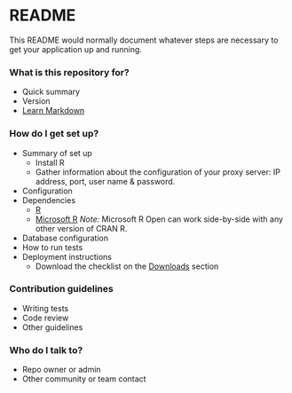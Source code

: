# README #

This README would normally document whatever steps are necessary to get your application up and running.

### What is this repository for? ###

* Quick summary
* Version
* [Learn Markdown](https://bitbucket.org/tutorials/markdowndemo)

### How do I get set up? ###

* Summary of set up
    * Install R
    * Gather information about the configuration of your proxy server: IP address, port, user name & password.
* Configuration
* Dependencies
    * [R](https://cran.r-project.org/bin/)
    * [Microsoft R](https://mran.microsoft.com/download/) *Note:* Microsoft R Open can work side-by-side with any other version of CRAN R.
* Database configuration
* How to run tests
* Deployment instructions
    * Download the checklist on the [Downloads](https://bitbucket.org/imhicihu/r-on-proxy-server/downloads/) section

### Contribution guidelines ###

* Writing tests
* Code review
* Other guidelines

### Who do I talk to? ###

* Repo owner or admin
* Other community or team contact